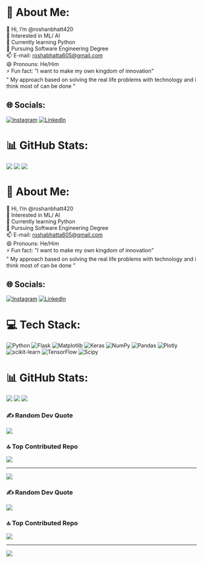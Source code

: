 # 💫 About Me:
👋 Hi, I’m @roshanbhatt420<br>👀 Interested in ML/ AI<br>🌱 Currently learning Python<br>🌱 Pursuing  Software Engineering Degree<br>📫 E-mail: roshabhatta605@gmail.com<br>😄 Pronouns: He/Him<br>⚡ Fun fact: "I want to make my own kingdom of innovation"<br>" My approach based on solving the real life problems with technology  and i think most of can be done "


## 🌐 Socials:
[![Instagram](https://img.shields.io/badge/Instagram-%23E4405F.svg?logo=Instagram&logoColor=white)](https://instagram.com/roshanbhatta506) [![LinkedIn](https://img.shields.io/badge/LinkedIn-%230077B5.svg?logo=linkedin&logoColor=white)](https://linkedin.com/in/roshan-bhatta-9167772a8) 


# 📊 GitHub Stats:
![](https://github-readme-stats.vercel.app/api?username=roshanbhatt420&theme=tokyonight&hide_border=true&include_all_commits=false&count_private=false)
![](https://github-readme-streak-stats.herokuapp.com/?user=roshanbhatt420&theme=tokyonight&hide_border=true)
![](https://github-readme-stats.vercel.app/api/top-langs/?username=roshanbhatt420&theme=tokyonight&hide_border=true&include_all_commits=false&count_private=false&layout=compact)
# 💫 About Me:
👋 Hi, I’m @roshanbhatt420<br>👀 Interested in ML/ AI<br>🌱 Currently learning Python<br>🌱 Pursuing  Software Engineering Degree<br>📫 E-mail: roshabhatta605@gmail.com<br>😄 Pronouns: He/Him<br>⚡ Fun fact: "I want to make my own kingdom of innovation"<br>" My approach based on solving the real life problems with technology  and i think most of can be done "


## 🌐 Socials:
[![Instagram](https://img.shields.io/badge/Instagram-%23E4405F.svg?logo=Instagram&logoColor=white)](https://instagram.com/roshanbhatta506) [![LinkedIn](https://img.shields.io/badge/LinkedIn-%230077B5.svg?logo=linkedin&logoColor=white)](https://linkedin.com/in/roshan-bhatta-9167772a8) 

# 💻 Tech Stack:
![Python](https://img.shields.io/badge/python-3670A0?style=for-the-badge&logo=python&logoColor=ffdd54) ![Flask](https://img.shields.io/badge/flask-%23000.svg?style=for-the-badge&logo=flask&logoColor=white) ![Matplotlib](https://img.shields.io/badge/Matplotlib-%23ffffff.svg?style=for-the-badge&logo=Matplotlib&logoColor=black) ![Keras](https://img.shields.io/badge/Keras-%23D00000.svg?style=for-the-badge&logo=Keras&logoColor=white) ![NumPy](https://img.shields.io/badge/numpy-%23013243.svg?style=for-the-badge&logo=numpy&logoColor=white) ![Pandas](https://img.shields.io/badge/pandas-%23150458.svg?style=for-the-badge&logo=pandas&logoColor=white) ![Plotly](https://img.shields.io/badge/Plotly-%233F4F75.svg?style=for-the-badge&logo=plotly&logoColor=white) ![scikit-learn](https://img.shields.io/badge/scikit--learn-%23F7931E.svg?style=for-the-badge&logo=scikit-learn&logoColor=white) ![TensorFlow](https://img.shields.io/badge/TensorFlow-%23FF6F00.svg?style=for-the-badge&logo=TensorFlow&logoColor=white) ![Scipy](https://img.shields.io/badge/SciPy-%230C55A5.svg?style=for-the-badge&logo=scipy&logoColor=%white)
# 📊 GitHub Stats:
![](https://github-readme-stats.vercel.app/api?username=roshanbhatt420&theme=tokyonight&hide_border=true&include_all_commits=false&count_private=false)
![](https://github-readme-streak-stats.herokuapp.com/?user=roshanbhatt420&theme=tokyonight&hide_border=true)
![](https://github-readme-stats.vercel.app/api/top-langs/?username=roshanbhatt420&theme=tokyonight&hide_border=true&include_all_commits=false&count_private=false&layout=compact)

### ✍️ Random Dev Quote
![](https://quotes-github-readme.vercel.app/api?type=horizontal&theme=tokyonight)

### 🔝 Top Contributed Repo
![](https://github-contributor-stats.vercel.app/api?username=roshanbhatt420&limit=5&theme=shadow_blue&combine_all_yearly_contributions=true)

---
[![](https://visitcount.itsvg.in/api?id=roshanbhatt420&icon=0&color=1)](https://visitcount.itsvg.in)

<!-- Proudly created with GPRM ( https://gprm.itsvg.in ) -->

### ✍️ Random Dev Quote
![](https://quotes-github-readme.vercel.app/api?type=horizontal&theme=tokyonight)

### 🔝 Top Contributed Repo
![](https://github-contributor-stats.vercel.app/api?username=roshanbhatt420&limit=5&theme=shadow_blue&combine_all_yearly_contributions=true)

---
[![](https://visitcount.itsvg.in/api?id=roshanbhatt420&icon=0&color=1)](https://visitcount.itsvg.in)

<!-- Proudly created with GPRM ( https://gprm.itsvg.in ) -->
